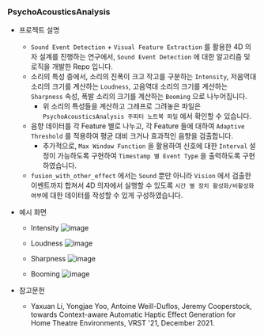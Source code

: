 ### PsychoAcousticsAnalysis

- 프로젝트 설명
  - `Sound Event Detection` + `Visual Feature Extraction` 를 활용한 4D 의자 설계를 진행하는 연구에서, `Sound Event Detection` 에 대한 알고리즘 및 로직을 개발한 Repo 입니다.
  - 소리의 특성 중에서, 소리의 진폭이 크고 작고를 구분하는 `Intensity`, 저음역대 소리의 크기를 계산하는 `Loudness`, 고음역대 소리의 크기를 계산하는 `Sharpness` 속성, 폭발 소리의 크기를 계산하는 `Booming` 으로 나누어집니다.
    - 위 소리의 특성들을 계산하고 그래프로 그려놓은 파일은 `PsychoAcousticsAnalysis 주피터 노트북 파일` 에서 확인할 수 있습니다.
  - 음향 데이터를 각 Feature 별로 나누고, 각 Feature 들에 대하여 `Adaptive Threshold` 를 적용하여 평균 대비 크거나 효과적인 음향을 검출합니다.
    - 추가적으로, `Max Window Function` 을 활용하여 신호에 대한 `Interval` 설정이 가능하도록 구현하여 `Timestamp 별 Event Type` 을 출력하도록 구현하였습니다.
  - `fusion_with_other_effect` 에서는 `Sound` 뿐만 아니라 `Vision` 에서 검출한 이벤트까지 합쳐서 4D 의자에서 실행할 수 있도록 `시간 별 장치 활성화/비활성화 여부`에 대한 데이터를 작성할 수 있게 구성하였습니다.

- 예시 화면
  - Intensity
    ![image](https://github.com/DevTae/PsychoAcousticsAnalysis/assets/55177359/0c9ed9f0-bdc1-4e35-a177-5aa9dc216d74)
 
  - Loudness
    ![image](https://github.com/DevTae/PsychoAcousticsAnalysis/assets/55177359/4376fd8c-cc4b-4f2e-a49b-98e275c3223f)
 
  - Sharpness
    ![image](https://github.com/DevTae/PsychoAcousticsAnalysis/assets/55177359/563791ea-9031-44b0-878a-c92f3f59756d)

  - Booming
    ![image](https://github.com/DevTae/PsychoAcousticsAnalysis/assets/55177359/daec9e3b-450d-474b-99a1-f281638c1a09)

- 참고문헌
  - Yaxuan Li, Yongjae Yoo, Antoine Weill-Duflos, Jeremy Cooperstock, towards Context-aware Automatic Haptic  Effect Generation for Home Theatre Environments, VRST '21, December 2021.
